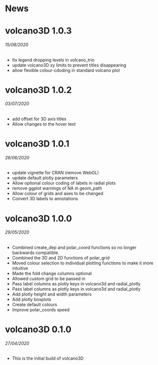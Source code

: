 News
=====

# volcano3D 1.0.3
###### 15/08/2020
* fix legend dropping levels in volcano_trio
* update volcano3D xy limits to prevent titles disappearing
* allow flexible colour-cdoding in standard volcano plot

# volcano3D 1.0.2
###### 03/07/2020

* add offset for 3D axis titles
* Allow changes to the hover text 


# volcano3D 1.0.1
###### 26/06/2020

* update vignette for CRAN (remove WebGL)
* update default plotly parameters
* Allow optional colour coding of labels in radial plots
* remove ggplot warnings of NA in geom_path 
* Allow colour of grids and axes to be changed
* Convert 3D labels to annotations 


# volcano3D 1.0.0
###### 29/05/2020

* Combined create\_dep and polar\_coord functions so no longer backwards compatible. 
* Combined the 3D and 2D functions of polar\_grid
* Moved colour selection to individual plotting functions to make it more intuitive
* Made the fold change columns optional
* Allowed custom grid to be passed in
* Pass label columns as plotly keys in volcano3d and radial_plotly
* Pass label columns as plotly keys in volcano3d and radial_plotly
* Add plotly height and width parameters
* Add plotly boxplots
* Create default colours 
* Improve polar_coords speed

# volcano3D 0.1.0
###### 27/04/2020

* This is the initial build of volcano3D
